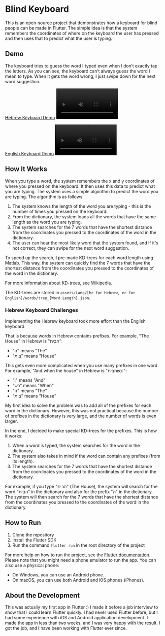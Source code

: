 # Blind Keyboard
This is an open-source project that demonstrates how a keyboard for blind people can be made in Flutter.
The simple idea is that the system remembers the coordinates of where on the keyboard the user has pressed and then uses that to predict what the user is typing.

## Demo
The keyboard tries to guess the word I typed even when I don't exactly tap the letters.
As you can see, the keyboard can't always guess the word I mean to type. When it gets the word wrong, I just swipe down for the next word suggestion.

[Hebrew Keyboard Demo](https://github.com/orihpt/BlindKeyboard/assets/52978143/ca90be87-7d48-43b2-aeb6-715273b635b8)
<video src="https://github.com/orihpt/BlindKeyboard/assets/52978143/ca90be87-7d48-43b2-aeb6-715273b635b8" height="100">
  
[English Keyboard Demo](https://github.com/orihpt/BlindKeyboard/assets/52978143/4904ecfe-866c-4bef-8f82-a0aafe1862f3)
<video src="https://github.com/orihpt/BlindKeyboard/assets/52978143/4904ecfe-866c-4bef-8f82-a0aafe1862f3" height="100">

## How It Works
When you type a word, the system remembers the x and y coordinates of where you pressed on the keyboard. It then uses this data to predict what you are typing. The system uses a simple algorithm to predict the word you are typing. The algorithm is as follows:

1. The system knows the length of the word you are typing - this is the number of times you pressed on the keyboard.
2. From the dictionary, the system loads all the words that have the same length as the word you are typing.
3. The system searches for the 7 words that have the shortest distance from the coordinates you pressed to the coordinates of the word in the dictionary.
4. The user can hear the most likely word that the system found, and if it's not correct, they can swipe for the next word suggestion.

To speed up the search, I pre-made KD-trees for each word length using Matlab. This way, the system can quickly find the 7 words that have the shortest distance from the coordinates you pressed to the coordinates of the word in the dictionary.

For more information about KD-trees, see [Wikipedia](https://en.wikipedia.org/wiki/K-d_tree).

The KD-trees are stored in `assets/Lang/[he for Hebrew, en for English]/words/tree_[Word Length].json`.

### Hebrew Keyboard Challenges
Implementing the Hebrew keyboard took more effort than the English keyboard.

That is because words in Hebrew contains prefixes.
For example, "The House" in Hebrew is "הבית":
- "ה" means "The"
- "בית" means "House"

This gets even more complicated when you use many prefixes in one word.
For example, "And when the house" in Hebrew is "וכשהבית":
- "ו" means "And"
- "כש" means "When"
- "ה" means "The"
- "בית" means "House"

My first idea to solve the problem was to add all of the prefixes for each word in the dictionary. However, this was not practical because the number of prefixes in the dictionary is very large, and the number of words is even larger.

In the end, I decided to make special KD-trees for the prefixes. This is how it works:
1. When a word is typed, the system searches for the word in the dictionary.
2. The system also takes in mind if the word can contain any prefixes (from its length).
3. The system searches for the 7 words that have the shortest distance from the coordinates you pressed to the coordinates of the word in the dictionary.

For example, if you type "הבית" (The House), the system will search for the word "הבית" in the dictionary and also for the prefix "ה" in the dictionary. The system will then search for the 7 words that have the shortest distance from the coordinates you pressed to the coordinates of the word in the dictionary.

## How to Run
1. Clone the repository
2. Install the Flutter SDK
3. Run the command `flutter run` in the root directory of the project

For more help on how to run the project, see the [Flutter documentation](https://flutter.dev/docs/get-started/install).
Please note that you might need a phone emulator to run the app. You can also use a physical phone:
- On Windows, you can use an Android phone.
- On macOS, you can use both Android and iOS phones (iPhones).

## About the Development
This was actually my first app in Flutter :) I made it before a job interview to show that I could learn Flutter quickly. I had never used Flutter before, but I had some experience with iOS and Android application development. I made the app in less than two weeks, and I was very happy with the result. I got the job, and I have been working with Flutter ever since.
